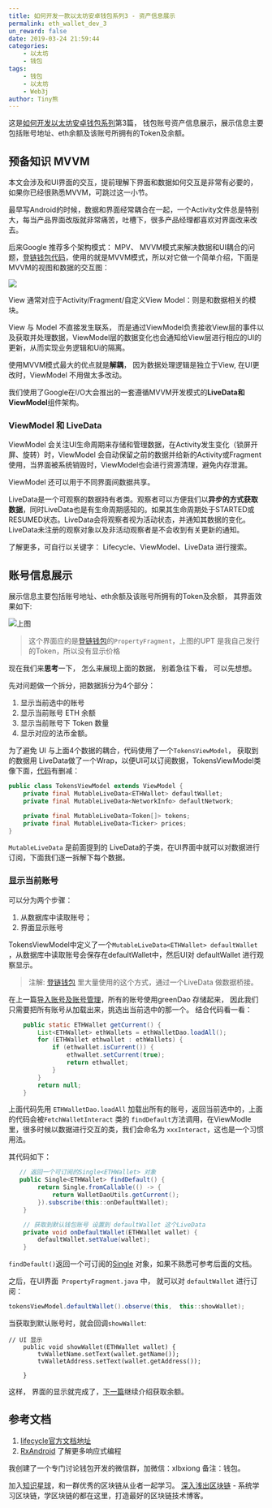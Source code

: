 ```yaml
---
title: 如何开发一款以太坊安卓钱包系列3 - 资产信息展示
permalink: eth_wallet_dev_3
un_reward: false
date: 2019-03-24 21:59:44
categories: 
    - 以太坊
    - 钱包
tags:
    - 钱包
    - 以太坊
    - Web3j
author: Tiny熊
---
```



这是[如何开发以太坊安卓钱包系列](https://learnblockchain.cn/2019/04/11/wallet-dev-guide/)第3篇， 钱包账号资产信息展示，展示信息主要包括账号地址、eth余额及该账号所拥有的Token及余额。


<!-- more -->

## 预备知识 MVVM

本文会涉及和UI界面的交互，提前理解下界面和数据如何交互是非常有必要的，如果你已经很熟悉MVVM，可跳过这一小节。

最早写Android的时候，数据和界面经常耦合在一起，一个Activity文件总是特别大，每当产品界面改版就非常痛苦，吐槽下，很多产品经理都喜欢对界面改来改去。

后来Google 推荐多个架构模式： MPV、 MVVM模式来解决数据和UI耦合的问题，[登链钱包代码](https://github.com/xilibi2003/Upchain-wallet)，使用的就是MVVM模式，所以对它做一个简单介绍，下面是MVVM的视图和数据的交互图：

![](https://img.learnblockchain.cn/2019/15532408840119.jpg!wl)

View 通常对应于Activity/Fragment/自定义View
Model：则是和数据相关的模块。

View 与 Model 不直接发生联系， 而是通过ViewModel负责接收View层的事件以及获取并处理数据，ViewModel层的数据变化也会通知给View层进行相应的UI的更新，从而实现业务逻辑和Ui的隔离。


使用MVVM模式最大的优点就是**解耦**， 因为数据处理逻辑是独立于View, 在UI更改时，ViewModel 不用做太多改动。

我们使用了Google在I/O大会推出的一套遵循MVVM开发模式的**LiveData和ViewModel**组件架构。

### ViewModel 和 LiveData

ViewModel 会关注UI生命周期来存储和管理数据，在Activity发生变化（锁屏开屏、旋转）时，ViewModel 会自动保留之前的数据并给新的Activity或Fragment使用，当界面被系统销毁时，ViewModel也会进行资源清理，避免内存泄漏。

ViewModel 还可以用于不同界面间数据共享。

LiveData是一个可观察的数据持有者类。观察者可以方便我们以**异步的方式获取数据**，同时LiveData也是有生命周期感知的。如果其生命周期处于STARTED或RESUMED状态。LiveData会将观察者视为活动状态，并通知其数据的变化。LiveData未注册的观察对象以及非活动观察者是不会收到有关更新的通知。

了解更多，可自行以关键字： Lifecycle、ViewModel、LiveData 进行搜索。
 

## 账号信息展示

展示信息主要包括账号地址、eth余额及该账号所拥有的Token及余额， 其界面效果如下:

![上图](https://img.learnblockchain.cn/2019/15532473043633.jpg!wl/scale/50%)
> 这个界面应的是[登链钱包](https://github.com/xilibi2003/Upchain-wallet)的`PropertyFragment`，上图的UPT 是我自己发行的Token，所以没有显示价格


现在我们来**思考**一下， 怎么来展现上面的数据， 别着急往下看， 可以先想想。

先对问题做一个拆分，把数据拆分为4个部分：

1. 显示当前选中的账号
2. 显示当前账号 ETH 余额
3. 显示当前账号下 Token 数量
4. 显示对应的法币金额。

为了避免 UI 与上面4个数据的耦合，代码使用了一个`TokensViewModel`， 获取到的数据用 LiveData做了一个Wrap，以便UI可以订阅数据，TokensViewModel类像下面，[代码](https://github.com/xilibi2003/Upchain-wallet)有删减：

```java 
public class TokensViewModel extends ViewModel {
    private final MutableLiveData<ETHWallet> defaultWallet;
    private final MutableLiveData<NetworkInfo> defaultNetwork;

    private final MutableLiveData<Token[]> tokens;
    private final MutableLiveData<Ticker> prices;
}

```

`MutableLiveData`  是前面提到的 LiveData的子类，在UI界面中就可以对数据进行订阅，下面我们逐一拆解下每个数据。


### 显示当前账号

可以分为两个步骤： 
1. 从数据库中读取账号；
2. 界面显示账号


TokensViewModel中定义了一个`MutableLiveData<ETHWallet> defaultWallet` ，从数据库中读取账号会保存在defaultWallet中，然后UI对 defaultWallet 进行观察显示。

> 注解: [登链钱包](https://github.com/xilibi2003/Upchain-wallet) 里大量使用的这个方式，通过一个LiveData 做数据桥接。

在上一篇[导入账号及账号管理](https://learnblockchain.cn/2019/03/18/eth-wallet-dev-2/)，所有的账号使用greenDao 存储起来， 因此我们只需要把所有账号从加载出来，挑选出当前选中的那一个。 结合代码看一看：


```java WalletDaoUtils.java
    public static ETHWallet getCurrent() {
        List<ETHWallet> ethWallets = ethWalletDao.loadAll();
        for (ETHWallet ethwallet : ethWallets) {
            if (ethwallet.isCurrent()) {
                ethwallet.setCurrent(true);
                return ethwallet;
            }
        }
        return null;
    }
```
上面代码先用 `ETHWalletDao.loadAll` 加载出所有的账号，返回当前选中的，上面的代码会被`FetchWalletInteract` 类的 `findDefault`方法调用，在ViewModle里，很多时候以数据进行交互的类，我们会命名为 `xxxInteract`，这也是一个习惯用法。

其代码如下：

```java FetchWalletInteract.java
   // 返回一个可订阅的Single<ETHWallet> 对象
   public Single<ETHWallet> findDefault() {
        return Single.fromCallable(() -> {
            return WalletDaoUtils.getCurrent();
        }).subscribe(this::onDefaultWallet);
    } 

    // 获取到默认钱包账号 设置到 defaultWallet 这个LiveData
    private void onDefaultWallet(ETHWallet wallet) {
        defaultWallet.setValue(wallet);
    }
```

`findDefault()`返回一个可订阅的[Single](https://mcxiaoke.gitbooks.io/rxdocs/content/Single.html)<ETHWallet> 对象，如果不熟悉可参考后面的文档。

之后，在UI界面` PropertyFragment.java` 中， 就可以对 `defaultWallet` 进行订阅：

```java
tokensViewModel.defaultWallet().observe(this,  this::showWallet);
```

当获取到默认账号时，就会回调`showWallet`:

```
// UI 显示
    public void showWallet(ETHWallet wallet) {
        tvWalletName.setText(wallet.getName());
        tvWalletAddress.setText(wallet.getAddress());

    }
```

这样， 界面的显示就完成了，[下一篇](https://learnblockchain.cn/2019/03/26/eth_wallet_dev_4/)继续介绍获取余额。



## 参考文档

1. [lifecycle官方文档地址](https://developer.android.com/topic/libraries/architecture/lifecycle)
2. [RxAndroid](https://github.com/ReactiveX/RxAndroid/) 了解更多响应式编程


我创建了一个专门讨论钱包开发的微信群，加微信：xlbxiong 备注：钱包。


加入[知识星球](https://learnblockchain.cn/images/zsxq.png)，和一群优秀的区块链从业者一起学习。
[深入浅出区块链](https://learnblockchain.cn/) - 系统学习区块链，学区块链的都在这里，打造最好的区块链技术博客。

